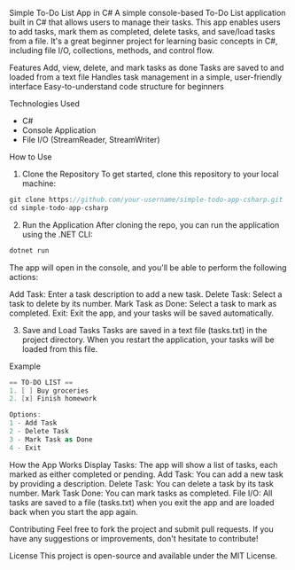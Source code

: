 Simple To-Do List App in C#
A simple console-based To-Do List application built in C# that allows users to manage their tasks. This app enables users to add tasks, mark them as completed, delete tasks, and save/load tasks from a file. It's a great beginner project for learning basic concepts in C#, including file I/O, collections, methods, and control flow.

Features
Add, view, delete, and mark tasks as done
Tasks are saved to and loaded from a text file
Handles task management in a simple, user-friendly interface
Easy-to-understand code structure for beginners

Technologies Used
* C#
* Console Application
* File I/O (StreamReader, StreamWriter)

How to Use

1. Clone the Repository
To get started, clone this repository to your local machine:
```csharp
git clone https://github.com/your-username/simple-todo-app-csharp.git
cd simple-todo-app-csharp
```

2. Run the Application
After cloning the repo, you can run the application using the .NET CLI:
```csharp
dotnet run
```

The app will open in the console, and you'll be able to perform the following actions:

Add Task: Enter a task description to add a new task.
Delete Task: Select a task to delete by its number.
Mark Task as Done: Select a task to mark as completed.
Exit: Exit the app, and your tasks will be saved automatically.

3. Save and Load Tasks
Tasks are saved in a text file (tasks.txt) in the project directory. When you restart the application, your tasks will be loaded from this file.

Example
```csharp
== TO-DO LIST ==
1. [ ] Buy groceries
2. [x] Finish homework

Options:
1 - Add Task
2 - Delete Task
3 - Mark Task as Done
4 - Exit
```
How the App Works
Display Tasks: The app will show a list of tasks, each marked as either completed or pending.
Add Task: You can add a new task by providing a description.
Delete Task: You can delete a task by its task number.
Mark Task Done: You can mark tasks as completed.
File I/O: All tasks are saved to a file (tasks.txt) when you exit the app and are loaded back when you start the app again.

Contributing
Feel free to fork the project and submit pull requests. If you have any suggestions or improvements, don't hesitate to contribute!

License
This project is open-source and available under the MIT License.
